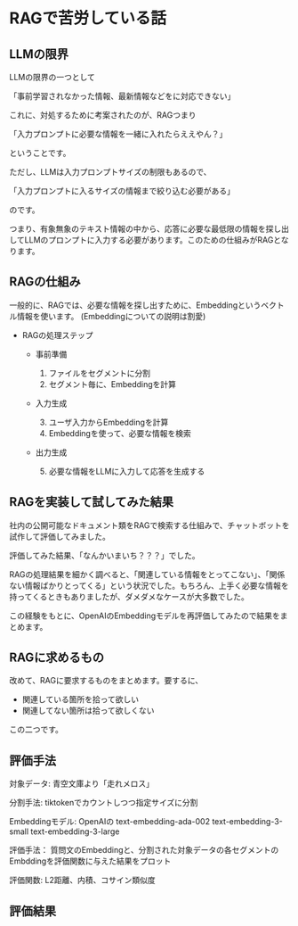 # RAGで苦労している話

## LLMの限界

LLMの限界の一つとして

「事前学習されなかった情報、最新情報などをに対応できない」

これに、対処するために考案されたのが、RAGつまり

「入力プロンプトに必要な情報を一緒に入れたらええやん？」

ということです。

ただし、LLMは入力プロンプトサイズの制限もあるので、

「入力プロンプトに入るサイズの情報まで絞り込む必要がある」

のです。

つまり、有象無象のテキスト情報の中から、応答に必要な最低限の情報を探し出してLLMのプロンプトに入力する必要があります。このための仕組みがRAGとなります。


## RAGの仕組み

一般的に、RAGでは、必要な情報を探し出すために、Embeddingというベクトル情報を使います。
(Embeddingについての説明は割愛)

- RAGの処理ステップ

  - 事前準備

    1. ファイルをセグメントに分割
    2. セグメント毎に、Embeddingを計算

  - 入力生成
  
    3. ユーザ入力からEmbeddingを計算
    4. Embeddingを使って、必要な情報を検索

  - 出力生成
  
    5. 必要な情報をLLMに入力して応答を生成する


## RAGを実装して試してみた結果

社内の公開可能なドキュメント類をRAGで検索する仕組みで、チャットボットを試作して評価してみました。

評価してみた結果、「なんかいまいち？？？」でした。

RAGの処理結果を細かく調べると、「関連している情報をとってこない」、「関係ない情報ばかりとってくる」という状況でした。もちろん、上手く必要な情報を持ってくるときもありましたが、ダメダメなケースが大多数でした。

この経験をもとに、OpenAIのEmbeddingモデルを再評価してみたので結果をまとめます。

## RAGに求めるもの

改めて、RAGに要求するものをまとめます。要するに、

  - 関連している箇所を拾って欲しい
  - 関連してない箇所は拾って欲しくない

この二つです。

## 評価手法

対象データ: 青空文庫より「走れメロス」

分割手法: tiktokenでカウントしつつ指定サイズに分割

Embeddingモデル: OpenAIの text-embedding-ada-002 text-embedding-3-small text-embedding-3-large

評価手法： 質問文のEmbeddingと、分割された対象データの各セグメントのEmbddingを評価関数に与えた結果をプロット

評価関数: L2距離、内積、コサイン類似度

## 評価結果

### 